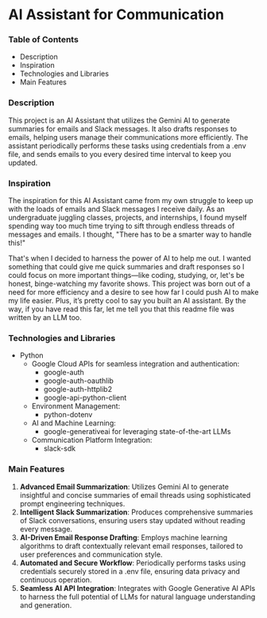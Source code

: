 # AI Assistant for Communication

### Table of Contents
- Description
- Inspiration
- Technologies and Libraries
- Main Features


### Description

This project is an AI Assistant that utilizes the Gemini AI to generate summaries for emails and Slack messages. It also drafts responses to emails, helping users manage their communications more efficiently. The assistant periodically performs these tasks using credentials from a .env file, and sends emails to you every desired time interval to keep you updated.

### Inspiration

The inspiration for this AI Assistant came from my own struggle to keep up with the loads of emails and Slack messages I receive daily. As an undergraduate juggling classes, projects, and internships, I found myself spending way too much time trying to sift through endless threads of messages and emails. I thought, "There has to be a smarter way to handle this!"

That's when I decided to harness the power of AI to help me out. I wanted something that could give me quick summaries and draft responses so I could focus on more important things—like coding, studying, or, let's be honest, binge-watching my favorite shows. This project was born out of a need for more efficiency and a desire to see how far I could push AI to make my life easier. Plus, it’s pretty cool to say you built an AI assistant. By the way, if you have read this far, let me tell you that this readme file was written by an LLM too.

### Technologies and Libraries

- Python
  - Google Cloud APIs for seamless integration and authentication:
    - google-auth
    - google-auth-oauthlib
    - google-auth-httplib2
    - google-api-python-client
  - Environment Management:
    - python-dotenv
  - AI and Machine Learning:
    - google-generativeai for leveraging state-of-the-art LLMs
  - Communication Platform Integration:
    - slack-sdk

### Main Features

1) **Advanced Email Summarization**: 
Utilizes Gemini AI to generate insightful and concise summaries of email threads using sophisticated prompt engineering techniques.
2) **Intelligent Slack Summarization**: 
Produces comprehensive summaries of Slack conversations, ensuring users stay updated without reading every message.
3) **AI-Driven Email Response Drafting**: 
Employs machine learning algorithms to draft contextually relevant email responses, tailored to user preferences and communication style.
4) **Automated and Secure Workflow**: 
Periodically performs tasks using credentials securely stored in a .env file, ensuring data privacy and continuous operation.
5) **Seamless AI API Integration**: 
Integrates with Google Generative AI APIs to harness the full potential of LLMs for natural language understanding and generation.



